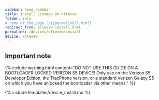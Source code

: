 ```yaml
---
sidebar: home_sidebar
title: Install Lineage on kltevzw
folder: info
# name of the page (/{{permalink}}.html)
redirect_from: kltevzw_install.html
permalink: /devices/kltevzw/install
device: kltevzw
---
```

## Important note

{% include warning.html content="DO NOT USE THIS GUIDE ON A BOOTLOADER LOCKED VERIZON S5 DEVICE! Only use on the Verizon
S5 Developer Edition, the TracPhone version, or a standard Verizon Galaxy S5 on which you have unlocked the bootloader via other means." %}

{% include templates/device_install.md %}
